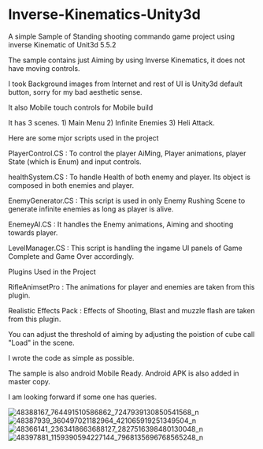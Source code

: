 # Inverse-Kinematics-Unity3d
A simple Sample of Standing shooting commando game project using inverse Kinematic of Unit3d 5.5.2

The sample contains just Aiming by using Inverse Kinematics, it does not have moving controls.

I took Background images from Internet and rest of UI is Unity3d default button, sorry for my bad aesthetic sense.

It also Mobile touch controls for Mobile build

It has 3 scenes. 1) Main Menu 2) Infinite Enemies 3) Heli Attack.

Here are some mjor scripts used in the project

PlayerControl.CS : To control the player AiMing, Player animations, player State (which is Enum) and input controls.

healthSystem.CS :  To handle Health of both enemy and player. Its object is composed in both enemies and player.

EnemyGenerator.CS : This script is used in only Enemy Rushing Scene to generate infinite enemies as long as player is alive.

EnemeyAI.CS : It handles the Enemy animations, Aiming and shooting towards player.

LevelManager.CS : This script is handling the ingame UI panels of Game Complete and Game Over accordingly.

Plugins Used in the Project

RifleAnimsetPro : The animations for player and enemies are taken from this plugin.

Realistic Effects Pack : Effects of Shooting, Blast and muzzle flash are taken from this plugin.

You can adjust the threshold of aiming by adjusting the poistion of cube call "Load" in the scene.

I wrote the code as simple as possible.

The sample is also android Mobile Ready. Android APK is also added in master copy.

I am looking forward if some one has queries.

![48388167_764491510586862_7247939130850541568_n](https://github.com/pun777chy/Inverse-Kinematics-Unity3d/assets/6859320/168e13ce-86a6-4d22-b541-aac65d3e18ea)
![48387939_360497021182964_421065919251349504_n](https://github.com/pun777chy/Inverse-Kinematics-Unity3d/assets/6859320/88314ad6-f7e5-44da-bbd9-6516d748732b)
![48366141_2363418663688127_2827516398480130048_n](https://github.com/pun777chy/Inverse-Kinematics-Unity3d/assets/6859320/60ff7b42-b175-4ffd-b63f-e1add80532cc)
![48397881_1159390594227144_7968135696768565248_n](https://github.com/pun777chy/Inverse-Kinematics-Unity3d/assets/6859320/6e14abf2-005e-467a-b009-84a87787680f)

